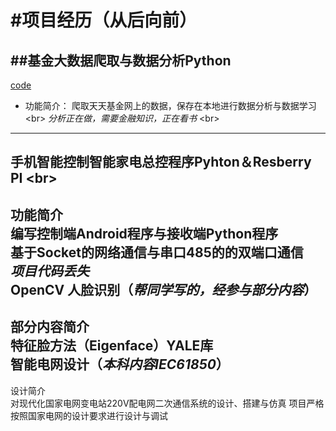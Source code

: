 
#项目经历（从后向前）
====
##基金大数据爬取与数据分析Python <br>
----
[code](https://github.com/acmileZZZ/TTJJ_Crawl/blob/master/README.md)
* 功能简介： 
爬取天天基金网上的数据，保存在本地进行数据分析与数据学习 \<br> 
*分析正在做，需要金融知识，正在看书*  \<br>
----
手机智能控制智能家电总控程序Pyhton＆Resberry PI  \<br>
----
功能简介  <br>
		编写控制端Android程序与接收端Python程序  
		基于Socket的网络通信与串口485的的双端口通信  
*项目代码丢失*  
OpenCV 人脸识别（*帮同学写的，经参与部分内容*） <br>
---- 
部分内容简介  <br>
特征脸方法（Eigenface）YALE库  
智能电网设计（*本科内容IEC61850*）  <br>
----
设计简介  <br>
对现代化国家电网变电站220V配电网二次通信系统的设计、搭建与仿真
项目严格按照国家电网的设计要求进行设计与调试  
